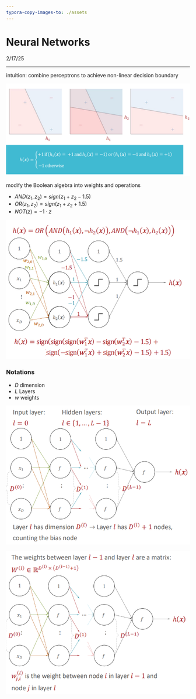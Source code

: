```yaml
---
typora-copy-images-to: ./assets
---
```


# Neural Networks

2/17/25

___

intuition: combine perceptrons to achieve non-linear decision boundary

![image-20250217113153239](./assets/image-20250217113153239.png)



modify the Boolean algebra into weights and operations

- $AND(z_1, z_2) = sign(z_1 + z_2 - 1.5)$
- $OR (z_1, z_2) = sign(z_1 + z_2 + 1.5)$
- $NOT(z) = -1 \cdot z$

![image-20250217114214290](./assets/image-20250217114214290.png)







### Notations

- $D$ dimension
- $L$ Layers
- $w$ weights

![image-20250217115849947](./assets/image-20250217115849947.png)

![image-20250217120007028](./assets/image-20250217120007028.png)









